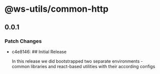 # @ws-utils/common-http

## 0.0.1

### Patch Changes

- c4e8146: ## Initial Release

  In this release we did bootstrapped two separate environments - common libraries and react-based utilities with their according configs
